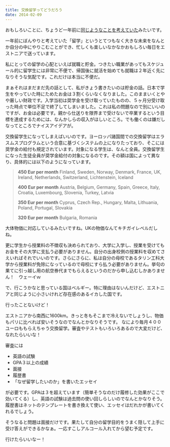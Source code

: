 ```yaml
---
title: 交換留学ってどうだろう
date: 2014-02-09
---
```


おもしろいことに、ちょうど一年前に[同じようなことを考えていた](/post/67066378755)みたいです。

一年前にぼんやりと考えていた「留学」というとてつもなく大きな未来をなんとか自分の中にやりこむことができ、忙しくも楽しいなかなかおもしろい毎日をエストニアで送っています。

私にとっての留学の心配といえば就職と貯金。つきたい職業があってもスケジュール的に留学生には非常に不便で、帰国後に就活を始めても就職は２年近く先になりそうな気配です。これだけは本当に不便だ。

まぁそれはまだまだ先の話として、私がきょう書きたいのは貯金の話。日本で学生をやっていた時にためたお金は３割くらいなくなりました。このままいくとやや厳しい財政です。入学当初は奨学金を受け取っていたものの、５ヶ月分受け取った時点で単位不足で終了してしまいました。これは私の問題なので別にいいのですが、お金は必要です。親から仕送りを限界まで受けないで卒業するという目標を達成するためには、なんかしらの収入がほしいところ。でも働くのは嫌だしなってところでナイスアイデアが。

交換留学生になってしまえばいいのです。ヨーロッパ諸国間での交換留学はエラスムスプログラムという合意に基づくシステムの上になりたっており、そこには奨学金の給付も規定されています。対象になる学生は、なんと全員。交換留学生になった生徒全員が奨学金給付の対象になるのです。その額は国によって異なり、具体的には以下のようになっています。

> **450 Eur per month**
> Finland, Sweden, Norway, Denmark, France, UK, Ireland, Netherlands, Switzerland, Lichtenstein, Iceland
>
> **400 Eur per month**
> Austria, Belgium, Germany, Spain, Greece, Italy, Croatia, Luxembourg, Slovenia, Turkey, Latvia
>
> **350 Eur per month**
> Cyprus, Czech Rep., Hungary, Malta, Lithuania, Poland, Portugal, Slovakia
>
> **320 Eur per month**
> Bulgaria, Romania

大体物価に対応しているみたいですね。UKの物価なんてキチガイレベルだしね。

更に学生から授業料の不徴収も決められており、大学に入学し、授業を受けてもお金をその大学に支払う必要がありません。自分の出身校側の授業料を収めてさえいればそれでいいのです。さらにさらに、私は自分の母校であるタリン工科大学から授業料が免除になっているので母校にすら払う必要がありません。挙句の果てに引っ越し用の航空券代までもらえるというのだから申し込むしかありません！　ウェーイｗ

で、行こうかなと思っている国はベルギー。特に理由はないんだけど、エストニアと同じように小さいけれど存在感のあるイカした国です。

行ったことないけど！

エストニアから南西に1600km。きっと冬もそこまで冷えないでしょうし、物価もパリに比べれば安いそうなのでなんとかなりそうです。
なにより毎月４００ユーロももらえちゃう交換留学。審査やテストもいろいろあるので大変だけど、なれたらいいな！

審査には

* 英語の試験
* GPA３以上の成績
* 面接
* 履歴書
* 「なぜ留学したいのか」を書いたエッセイ

が必要です。GPAは３を超えています（簡単そうなのだけ履修した効果がここで効いてくる）し、英語の試験は過去問の使い回しらしいのでなんとかなりそう。履歴書はネットのテンプレートを書き換えて使い、エッセイはだれかが書いてくれるでしょう。

そうなると問題は面接だけです。果たして自分の留学目的をうまく隠して上手に受け答えができるかなぁ。一応すこしアルコール入れてから望む予定です。

行けたらいいなー！
